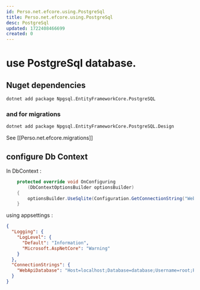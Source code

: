 ```yaml
---
id: Perso.net.efcore.using.PostgreSql
title: Perso.net.efcore.using.PostgreSql
desc: PostgreSql
updated: 1722408466699
created: 0
---
```

# use PostgreSql database.

## Nuget dependencies

```bash
dotnet add package Npgsql.EntityFrameworkCore.PostgreSQL
```

### and for migrations 

```bash
dotnet add package Npgsql.EntityFrameworkCore.PostgreSQL.Design
```

See [[Perso.net.efcore.migrations]]


## configure Db Context

In DbContext : 

```c#
    protected override void OnConfiguring
        (DbContextOptionsBuilder optionsBuilder)
    {
        optionsBuilder.UseSqlite(Configuration.GetConnectionString("WebApiDatabase"));
    }
```

using appsettings :

```json
{
  "Logging": {
    "LogLevel": {
      "Default": "Information",
      "Microsoft.AspNetCore": "Warning"
    }
  },
  "ConnectionStrings": {
    "WebApiDatabase": "Host=localhost;Database=database;Username=root;Password=root"
  }
}
```
